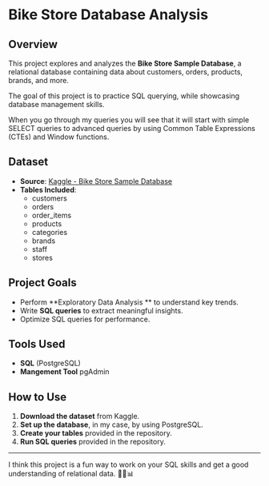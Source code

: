 # Bike Store Database Analysis

## Overview
This project explores and analyzes the **Bike Store Sample Database**, a relational database containing data about customers, orders, products, brands, and more. 

The goal of this project is to practice SQL querying, while showcasing database management skills.

When you go through my queries you will see that it will start with simple SELECT queries to advanced queries by using Common Table Expressions (CTEs) and Window functions. 

## Dataset
- **Source**: [Kaggle - Bike Store Sample Database](https://www.kaggle.com/datasets/dillonmyrick/bike-store-sample-database)
- **Tables Included**:
  - customers
  - orders
  - order_items
  - products
  - categories
  - brands
  - staff
  - stores

## Project Goals
- Perform **Exploratory Data Analysis ** to understand key trends.
- Write **SQL queries** to extract meaningful insights.
- Optimize SQL queries for performance.

## Tools Used
- **SQL** (PostgreSQL)
- **Mangement Tool** pgAdmin 

## How to Use
1. **Download the dataset** from Kaggle.
2. **Set up the database**, in my case, by using PostgreSQL.
3. **Create your tables** provided in the repository.
4. **Run SQL queries** provided in the repository.



---
I think this project is a fun way to work on your SQL skills and get a good understanding of relational data. 🚴‍♂️📊

